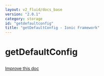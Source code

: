 ```yaml
---
layout: v2_fluid/docs_base
version: "2.0.1"
category: storage
id: "getdefaultconfig"
title: "getDefaultConfig - Ionic Framework"
---
```






<h1 class="api-title">
<a class="anchor" name="get-default-config" href="#get-default-config"></a>

getDefaultConfig




</h1>

<a class="improve-docs" href="http://github.com/driftyco/ionic/edit/master/src/storage.ts#L220">
Improve this doc
</a>






<!-- @usage tag -->


<!-- @property tags -->


<!-- instance methods on the class -->

<!-- related link --><!-- end content block -->


<!-- end body block -->

